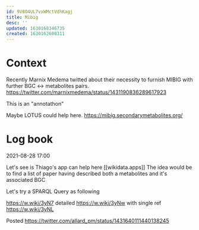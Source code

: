 ```yaml
---
id: 9V8O4UL7vxWMctVdhKagj
title: Mibig
desc: ''
updated: 1630168346735
created: 1630162600311
---
```

# Context

Recently Marnix Medema twitted about their necessity to furnish MIBIG with further BGC <-> metabolites pairs.
https://twitter.com/marnixmedema/status/1431190836289617923

This is an "annotathon"

Maybe LOTUS could help here.
https://mibig.secondarymetabolites.org/


# Log book 

2021-08-28 17:00

Let's see is Thiago's app can help here [[wikidata.apps]]
The idea would be to find a list of paper having described both a metabolites and it's associated BGC


Let's try a SPARQL Query as following

https://w.wiki/3yN7
detailed https://w.wiki/3yNw 
with single ref https://w.wiki/3yNL


Posted https://twitter.com/allard_pm/status/1431640111440138245


